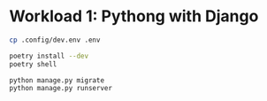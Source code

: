 # Workload 1: Pythong with Django

```sh
cp .config/dev.env .env
```

```sh
poetry install --dev
poetry shell
```

```sh
python manage.py migrate
python manage.py runserver
```